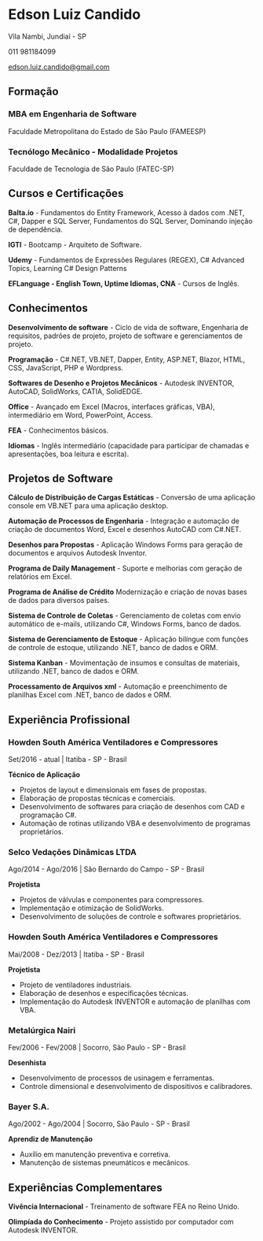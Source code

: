# Edson Luiz Candido

Vila Nambi, Jundiaí - SP

011 981184099

edson.luiz.candido@gmail.com

## Formação

### MBA em Engenharia de Software

Faculdade Metropolitana do Estado de São Paulo (FAMEESP)

### Tecnólogo Mecânico - Modalidade Projetos

Faculdade de Tecnologia de São Paulo (FATEC-SP)

## Cursos e Certificações

**Balta.io** - Fundamentos do Entity Framework, Acesso à dados com .NET, C#, Dapper e SQL Server, Fundamentos do SQL Server, Dominando injeção de dependência.

**IGTI** - Bootcamp - Arquiteto de Software.

**Udemy** - Fundamentos de Expressões Regulares (REGEX), C# Advanced Topics, Learning C# Design Patterns

**EFLanguage - English Town, Uptime Idiomas, CNA** - Cursos de Inglês.

## Conhecimentos

**Desenvolvimento de software** - Ciclo de vida de software, Engenharia de requisitos, padrões de projeto, projeto de software e gerenciamentos de projeto.

**Programação** - C#.NET, VB.NET, Dapper, Entity, ASP.NET,  Blazor, HTML, CSS, JavaScript, PHP e Wordpress.

**Softwares de Desenho e Projetos Mecânicos** - Autodesk INVENTOR, AutoCAD, SolidWorks, CATIA, SolidEDGE.

**Office** - Avançado em Excel (Macros, interfaces gráficas, VBA), intermediário em Word, PowerPoint, Access.

**FEA** - Conhecimentos básicos.

**Idiomas** - Inglês intermediário (capacidade para participar de chamadas e apresentações, boa leitura e escrita).

## Projetos de Software

**Cálculo de Distribuição de Cargas Estáticas** - Conversão de uma aplicação console em VB.NET para uma aplicação desktop.

**Automação de Processos de Engenharia** - Integração e automação de criação de documentos Word, Excel e desenhos AutoCAD com C#.NET.

**Desenhos para Propostas** - Aplicação Windows Forms para geração de documentos e arquivos Autodesk Inventor.

**Programa de Daily Management** - Suporte e melhorias com geração de relatórios em Excel.

**Programa de Análise de Crédito** Modernização e criação de novas bases de dados para diversos países.

**Sistema de Controle de Coletas** - Gerenciamento de coletas com envio automático de e-mails, utilizando C#, Windows Forms, banco de dados.

**Sistema de Gerenciamento de Estoque** - Aplicação bilíngue com funções de controle de estoque, utilizando .NET, banco de dados e ORM.

**Sistema Kanban** - Movimentação de insumos e consultas de materiais, utilizando .NET, banco de dados e ORM.

**Processamento de Arquivos xml** - Automação e preenchimento de planilhas Excel com .NET, banco de dados e ORM.

## Experiência Profissional

### Howden South América Ventiladores e Compressores

Set/2016 - atual | Itatiba - SP - Brasil

**Técnico de Aplicação**

- Projetos de layout e dimensionais em fases de propostas.
- Elaboração de propostas técnicas e comerciais.
- Desenvolvimento de softwares para criação de desenhos com CAD e programação C#.
- Automação de rotinas utilizando VBA e desenvolvimento de programas proprietários.
  
### Selco Vedações Dinâmicas LTDA

Ago/2014 - Ago/2016 | São Bernardo do Campo - SP - Brasil

**Projetista**

- Projetos de válvulas e componentes para compressores.
- Implementação e otimização de SolidWorks.
- Desenvolvimento de soluções de controle e softwares proprietários.

### Howden South América Ventiladores e Compressores

Mai/2008 - Dez/2013 | Itatiba - SP - Brasil

**Projetista**

- Projeto de ventiladores industriais.
- Elaboração de desenhos e especificações técnicas.
- Implementação do Autodesk INVENTOR e automação de planilhas com VBA.

### Metalúrgica Nairi

Fev/2006 - Fev/2008 | Socorro, São Paulo - SP - Brasil

**Desenhista**

- Desenvolvimento de processos de usinagem e ferramentas.
- Controle dimensional e desenvolvimento de dispositivos e calibradores.
### Bayer S.A.

Ago/2002 - Ago/2004 | Socorro, São Paulo - SP - Brasil

**Aprendiz de Manutenção**

- Auxílio em manutenção preventiva e corretiva.
- Manutenção de sistemas pneumáticos e mecânicos.

## Experiências Complementares

**Vivência Internacional** - Treinamento de software FEA no Reino Unido.

**Olimpíada do Conhecimento** - Projeto assistido por computador com Autodesk INVENTOR.